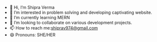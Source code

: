- 👋 Hi, I’m Shipra Verma
- 👀 I’m interested in problem solving and developing captivating website.
- 🌱 I’m currently learning MERN
- 💞️ I’m looking to collaborate on various development projects.
- 📫 How to reach me:shiprav974@gmail.com
- 😄 Pronouns: SHE/HER

<!---
shipra0007/shipra0007 is a ✨ special ✨ repository because its `README.md` (this file) appears on your GitHub profile.
You can click the Preview link to take a look at your changes.
--->
